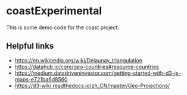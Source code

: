 # coastExperimental
This is some demo code for the coast project.
## Helpful links
- https://en.wikipedia.org/wiki/Delaunay_triangulation
- https://datahub.io/core/geo-countries#resource-countries
- https://medium.datadriveninvestor.com/getting-started-with-d3-js-maps-e721ba6d8560
- https://d3-wiki.readthedocs.io/zh_CN/master/Geo-Projections/